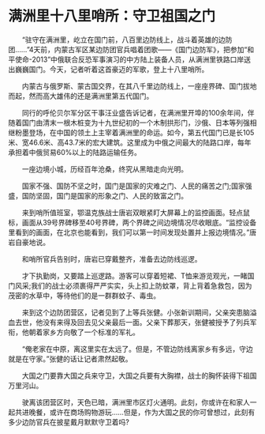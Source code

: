 满洲里十八里哨所：守卫祖国之门
===

　　“驻守在满洲里，屹立在国门前，八百里边防线上，战斗着英雄的边防团……”4天前，内蒙古军区某边防团官兵唱着团歌——《国门边防军》，把参加“和平使命-2013”中俄联合反恐军事演习的中方陆上装备人员，从满洲里铁路口岸送出巍巍国门。今天，记者听着这首豪迈的军歌，登上十八里哨所。

　　内蒙古与俄罗斯、蒙古国交界，在其八千里边防线上，一座座界碑、国门拔地而起，然而高大雄伟的还是满洲里第五代国门。

　　同行的呼伦贝尔军分区干事汪业盛告诉记者，在满洲里开埠的100余年间，伴随着国门由清末一根木桩变为十九世纪初的一个木制拱形门，沙俄、日本等列强相继粉墨登场，在中国的领土上主宰着满洲里的命运。如今，第五代国门已是长105米、宽46.6米、高43.7米的宏大建筑。这里成为中俄之间最大的陆路口岸，每年承担着中俄贸易60%以上的陆路运输任务。

　　一座边境小城，历经百年沧桑，终究从黑暗走向光明。

　　国家不强、国防不坚之时，国门是国家的灾难之门、人民的痛苦之门;国家强盛，国防坚固，国门是国家的形象之门、人民的致富之门。

　　来到哨所值班室，鄂温克族战士唐岩双眼紧盯大屏幕上的监控画面。轻点鼠标，画面从39号界碑移至40号界碑，两个界碑之间边境情况尽收眼底。“监控设备里看到的画面，在北京也能看到，我们可以第一时间发现处置并上报边境情况。”唐岩自豪地说。

　　和哨所官兵告别时，唐岩已穿戴整齐，准备去边防线巡逻。

　　才下执勤岗，又要踏上巡逻路。游客可以穿着短裙、T恤来游览观光，一睹国门风采;我们的战士必须裹得严严实实，头上扣上防蚊罩，背上背着急救包，因为茂密的水草中，等待他们的是一群群蚊子、毒虫。

　　来到这个边防团营区，记者见到了上等兵张健。小张新训期间，父亲突患脑溢血去世，他没有来得及回去见父亲最后一面。父亲下葬那天，张健被授予了列兵军衔，他朝着家乡方向敬了一个标准的军礼。

　　“俺老家在中原，离这里实在太远了。但是，不管边防线离家乡有多远，守边就是在守家。”张健的话让记者肃然起敬。

　　大国之门要靠大国之兵来守卫，大国之兵要有大胸襟，战士的胸怀装得下祖国万里河山。

　　驶离该团营区时，天色已暗，满洲里市区灯火通明。此刻，你或许在和家人一起共进晚餐，或许在商场购物游玩……但是，作为大国之民的你可曾想过，此刻有多少边防官兵在披星戴月默默守卫着吗?
